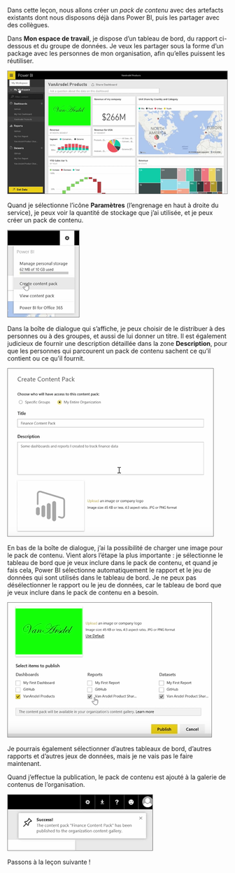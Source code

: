 Dans cette leçon, nous allons créer un *pack de contenu* avec des artefacts existants dont nous disposons déjà dans Power BI, puis les partager avec des collègues.

Dans **Mon espace de travail**, je dispose d’un tableau de bord, du rapport ci-dessous et du groupe de données. Je veux les partager sous la forme d’un package avec les personnes de mon organisation, afin qu’elles puissent les réutiliser.

![Partager et collaborer dans Power BI](./media/6-2-create-content-packs/pbi_learn06_02myworkspacenohilite.png)

Quand je sélectionne l’icône **Paramètres** (l’engrenage en haut à droite du service), je peux voir la quantité de stockage que j’ai utilisée, et je peux créer un pack de contenu.

![Partager et collaborer dans Power BI](./media/6-2-create-content-packs/pbi_learn06_02options.png)

Dans la boîte de dialogue qui s’affiche, je peux choisir de le distribuer à des personnes ou à des groupes, et aussi de lui donner un titre. Il est également judicieux de fournir une description détaillée dans la zone **Description**, pour que les personnes qui parcourent un pack de contenu sachent ce qu’il contient ou ce qu’il fournit.

![Partager et collaborer dans Power BI](./media/6-2-create-content-packs/pbi_learn06_02create_contpktop.png)

En bas de la boîte de dialogue, j’ai la possibilité de charger une image pour le pack de contenu. Vient alors l’étape la plus importante : je sélectionne le tableau de bord que je veux inclure dans le pack de contenu, et quand je fais cela, Power BI sélectionne automatiquement le rapport et le jeu de données qui sont utilisés dans le tableau de bord. Je ne peux pas désélectionner le rapport ou le jeu de données, car le tableau de bord que je veux inclure dans le pack de contenu en a besoin.

![Partager et collaborer dans Power BI](./media/6-2-create-content-packs/pbi_learn06_02create_contpk2ndhalf.png)

Je pourrais également sélectionner d’autres tableaux de bord, d’autres rapports et d’autres jeux de données, mais je ne vais pas le faire maintenant.

Quand j’effectue la publication, le pack de contenu est ajouté à la galerie de contenus de l’organisation.

![Partager et collaborer dans Power BI](./media/6-2-create-content-packs/pbi_learn06_02contpksuccess.png)

Passons à la leçon suivante !

